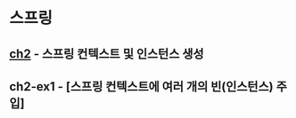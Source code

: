 # 스프링

## [ch2](https://github.com/syeongk/Spring/tree/main/ch2-ex1/src/main/java/org/spring) - 스프링 컨텍스트 및 인스턴스 생성

## ch2-ex1 - [스프링 컨텍스트에 여러 개의 빈(인스턴스) 주입]
